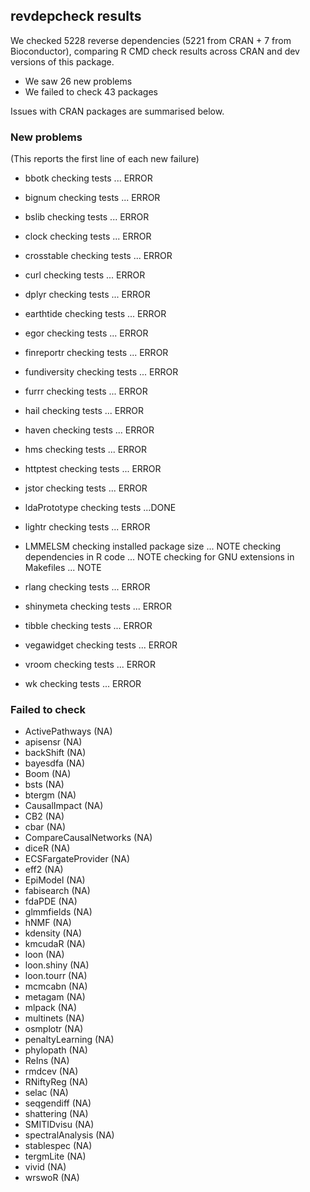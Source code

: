 ## revdepcheck results

We checked 5228 reverse dependencies (5221 from CRAN + 7 from Bioconductor), comparing R CMD check results across CRAN and dev versions of this package.

 * We saw 26 new problems
 * We failed to check 43 packages

Issues with CRAN packages are summarised below.

### New problems
(This reports the first line of each new failure)

* bbotk
  checking tests ... ERROR

* bignum
  checking tests ... ERROR

* bslib
  checking tests ... ERROR

* clock
  checking tests ... ERROR

* crosstable
  checking tests ... ERROR

* curl
  checking tests ... ERROR

* dplyr
  checking tests ... ERROR

* earthtide
  checking tests ... ERROR

* egor
  checking tests ... ERROR

* finreportr
  checking tests ... ERROR

* fundiversity
  checking tests ... ERROR

* furrr
  checking tests ... ERROR

* hail
  checking tests ... ERROR

* haven
  checking tests ... ERROR

* hms
  checking tests ... ERROR

* httptest
  checking tests ... ERROR

* jstor
  checking tests ... ERROR

* ldaPrototype
  checking tests ...DONE

* lightr
  checking tests ... ERROR

* LMMELSM
  checking installed package size ... NOTE
  checking dependencies in R code ... NOTE
  checking for GNU extensions in Makefiles ... NOTE

* rlang
  checking tests ... ERROR

* shinymeta
  checking tests ... ERROR

* tibble
  checking tests ... ERROR

* vegawidget
  checking tests ... ERROR

* vroom
  checking tests ... ERROR

* wk
  checking tests ... ERROR

### Failed to check

* ActivePathways        (NA)
* apisensr              (NA)
* backShift             (NA)
* bayesdfa              (NA)
* Boom                  (NA)
* bsts                  (NA)
* btergm                (NA)
* CausalImpact          (NA)
* CB2                   (NA)
* cbar                  (NA)
* CompareCausalNetworks (NA)
* diceR                 (NA)
* ECSFargateProvider    (NA)
* eff2                  (NA)
* EpiModel              (NA)
* fabisearch            (NA)
* fdaPDE                (NA)
* glmmfields            (NA)
* hNMF                  (NA)
* kdensity              (NA)
* kmcudaR               (NA)
* loon                  (NA)
* loon.shiny            (NA)
* loon.tourr            (NA)
* mcmcabn               (NA)
* metagam               (NA)
* mlpack                (NA)
* multinets             (NA)
* osmplotr              (NA)
* penaltyLearning       (NA)
* phylopath             (NA)
* ReIns                 (NA)
* rmdcev                (NA)
* RNiftyReg             (NA)
* selac                 (NA)
* seqgendiff            (NA)
* shattering            (NA)
* SMITIDvisu            (NA)
* spectralAnalysis      (NA)
* stablespec            (NA)
* tergmLite             (NA)
* vivid                 (NA)
* wrswoR                (NA)
